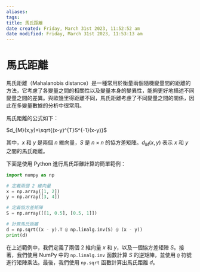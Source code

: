 ```yaml
---
aliases: 
tags: 
title: 馬氏距離
date created: Friday, March 31st 2023, 11:52:52 am
date modified: Friday, March 31st 2023, 11:53:13 am
---
```


# 馬氏距離

馬氏距離（Mahalanobis distance）是一種常用於衡量兩個隨機變量間的距離的方法，它考慮了各變量之間的相關性以及變量本身的變異性，能夠更好地描述不同變量之間的差異。與歐幾里得距離不同，馬氏距離考慮了不同變量之間的關係，因此在多變量數據的分析中很常用。

馬氏距離的公式如下：

$d_{M}(x,y)=\sqrt{(x-y)^{T}S^{-1}(x-y)}$

其中，$x$ 和 $y$ 是兩個 $n$ 維向量，$S$ 是 $n\times n$ 的協方差矩陣。$d_{M}(x,y)$ 表示 $x$ 和 $y$ 之間的馬氏距離。

下面是使用 Python 進行馬氏距離計算的簡單範例：

```python
import numpy as np

# 定義兩個 2 維向量
x = np.array([1, 2])
y = np.array([3, 4])

# 定義協方差矩陣
S = np.array([[1, 0.5], [0.5, 1]])

# 計算馬氏距離
d = np.sqrt((x - y).T @ np.linalg.inv(S) @ (x - y))
print(d)

```

在上述範例中，我們定義了兩個 2 維向量 $x$ 和 $y$，以及一個協方差矩陣 $S$。接著，我們使用 NumPy 中的 `np.linalg.inv` 函數計算 $S$ 的逆矩陣，並使用 `@` 符號進行矩陣乘法。最後，我們使用 `np.sqrt` 函數計算出馬氏距離 $d$。